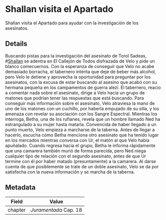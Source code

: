 # Shallan visita el Apartado
Shallan visita el Apartado para ayudar con la investigación de los asesinatos.

## Details
Buscando pistas para la investigación del asesinato de Torol Sadeas, #[Shallan](characters/shallan) se adentra en El Callejón de Todos disfrazada de Velo y pide un blanco comecuernos. Con la esperanza de conseguir que Velo no acabe demasiado borracha, el tabernero intenta que deje de beber más alcohol, pero Velo le detiene y aprovecha la oportunidad para preguntar por los asesinatos, con la excusa de estar buscando al asesino que acabó con su hermana pequeña en los campamentos de guerra alezi. El tabernero, reacio a comentar nada sobre el asesinato, dirige a Velo hacia un grupo de matones que podrían tener las respuestas que está buscando. Para conseguir más información sobre el asesinato, Velo atraviesa la mano de uno de los matones con un cuchillo, por haberla empujado de su silla, y los amenaza con revelar su asociación con los Sangre Espectral. Mientras los interroga, Betha, una de los rufianes, revela que un hombre llamado Ned ha estrangulado a su mujer hasta matarla. Convencida de haber llegado a un punto muerto, Velo empieza a marcharse de la taberna. Antes de llegar a hacerlo, escucha cómo Betha menciona otro asesinato que ha tenido lugar en los mercados mientras conversa con Ur, el matón al que Velo había apuñalado. Cuando regresa hacia el grupo, Betha le informa rápidamente que una camarera también murió de forma parecida, pero Ned niega cualquier tipo de relación con el segundo asesinato, antes de que Ur termine con él por haber matado (presuntamente) a la camarera. Al darse cuenta de que posiblemente se trate de un doble asesinato, Velo se da por satisfecha con la nueva información y se marcha de la taberna.

## Metadata
| Field | Value |
| ----- | ----- |
| chapter | *Juramentada* Cap. 18 |
